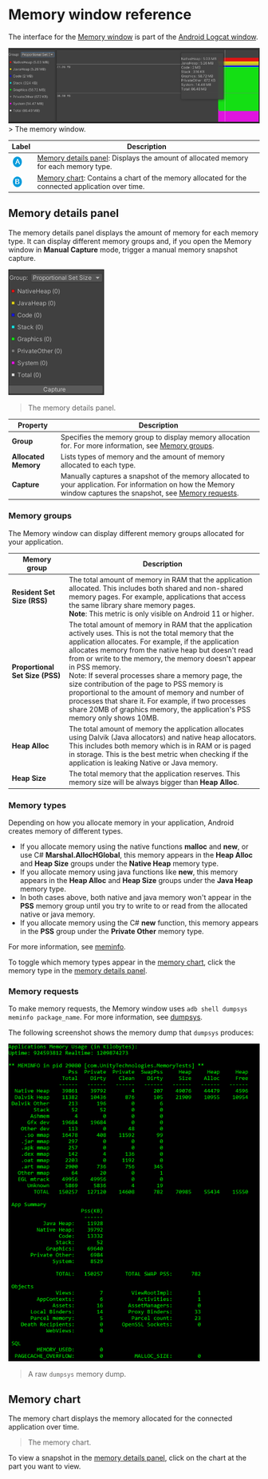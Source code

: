 # Memory window reference

The interface for the [Memory window](memory-window-reference.md) is part of the [Android Logcat window](android-logcat-window.md).

![](images/MemoryWindow.png)> The memory window.

| **Label**               | **Description**                                              |
| ----------------------- | ------------------------------------------------------------ |
| ![](images/label-a.png) | [Memory details panel](#memory-details-panel): Displays the amount of allocated memory for each memory type. |
| ![](images/label-b.png) | [Memory chart](#memory-chart): Contains a chart of the memory allocated for the connected application over time. |

## Memory details panel

The memory details panel displays the amount of memory for each memory type. It can display different memory groups and, if you open the Memory window in **Manual Capture** mode, trigger a manual memory snapshot capture.

![](images/memory-window-details-panel.png)
> The memory details panel.

| **Property**         | **Description**                                              |
| -------------------- | ------------------------------------------------------------ |
| **Group**            | Specifies the memory group to display memory allocation for. For more information, see [Memory groups](#memory-groups). |
| **Allocated Memory** | Lists types of memory and the amount of memory allocated to each type. |
| **Capture**          | Manually captures a snapshot of the memory allocated to your application. For information on how the Memory window captures the snapshot, see [Memory requests](#memory-requests). |

### Memory groups

The Memory window can display different memory groups allocated for your application.

| **Memory group**                | **Description**                                              |
| ------------------------------- | ------------------------------------------------------------ |
| **Resident Set Size (RSS)**     | The total amount of memory in RAM that the application allocated. This includes both shared and non-shared memory pages. For example, applications that access the same library share memory pages.<br/> **Note**: This metric is only visible on Android 11 or higher. |
| **Proportional Set Size (PSS)** | The total amount of memory in RAM that the application actively uses. This is not the total memory that the application allocates. For example, if the application allocates memory from the native heap but doesn't read from or write to the memory, the memory doesn't appear in PSS memory.<br/> Note: If several processes share a memory page, the size contribution of the page to PSS memory is proportional to the amount of memory and number of processes that share it. For example, if two processes share 20MB of graphics memory, the application's PSS memory only shows 10MB. |
| **Heap Alloc**                  | The total amount of memory the application allocates using Dalvik (Java allocators) and native heap allocators. This includes both memory which is in RAM or is paged in storage. This is the best metric when checking if the application is leaking Native or Java memory. |
| **Heap Size**                   | The total memory that the application reserves. This memory size will be always bigger than **Heap Alloc**. |

### Memory types

Depending on how you allocate memory in your application, Android creates memory of different types.

* If you allocate memory using the native functions **malloc** and **new**, or use C# **Marshal.AllocHGlobal**, this memory appears in the **Heap Alloc** and **Heap Size** groups under the **Native Heap** memory type.
* If you allocate memory using java functions like **new**, this memory appears in the **Heap Alloc** and **Heap Size** groups under the **Java Heap** memory type.
* In both cases above, both native and java memory won't appear in the **PSS** memory group until you try to write to or read from the allocated native or java memory.
* If you allocate memory using the C# **new** function, this memory appears in the **PSS** group under the **Private Other** memory type.

For more information, see [meminfo](https://developer.android.com/studio/command-line/dumpsys#meminfo).

To toggle which memory types appear in the [memory chart](#memory-chart), click the memory type in the [memory details panel](#memory-details-panel). 

### Memory requests

To make memory requests, the Memory window uses `adb shell dumpsys meminfo package_name`. For more information, see [dumpsys](https://developer.android.com/studio/command-line/dumpsys#meminfo).

The following screenshot shows the memory dump that `dumpsys` produces:

![](images/MemoryDump.png)
> A raw `dumpsys` memory dump.

## Memory chart

The memory chart displays the memory allocated for the connected application over time.

 

> The memory chart.

To view a snapshot in the [memory details panel](#memory-details-panel), click on the chart at the part you want to view.

